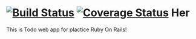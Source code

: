 [![Build Status](https://travis-ci.org/hiroraba/Her.png?branch=master)](https://travis-ci.org/hiroraba/Her) [![Coverage Status](https://coveralls.io/repos/hiroraba/Her/badge.png?branch=coveralls)](https://coveralls.io/r/hiroraba/Her?branch=coveralls)
Her
============
This is Todo web app for plactice Ruby On Rails!
